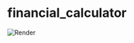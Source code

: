 # financial_calculator

![Render](https://cdn.jsdelivr.net/gh/ConstantinoSchillebeeckx/financial_calculator/SS.png "screenshot")
